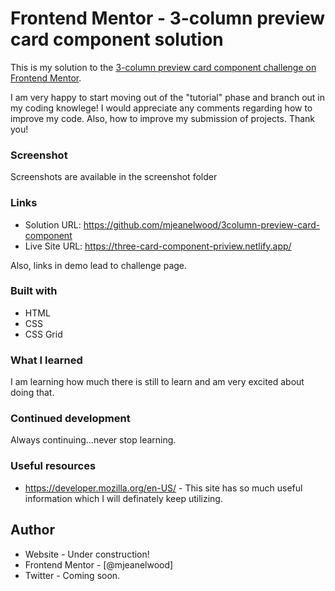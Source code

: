# Frontend Mentor - 3-column preview card component solution

This is my solution to the [3-column preview card component challenge on Frontend Mentor](https://www.frontendmentor.io/challenges/3column-preview-card-component-pH92eAR2-).

I am very happy to start moving out of the "tutorial" phase and branch out in my coding knowlege! I would appreciate any comments regarding how to improve my code. Also, how to improve my submission of projects. Thank you!

### Screenshot

Screenshots are available in the screenshot folder

### Links

- Solution URL: https://github.com/mjeanelwood/3column-preview-card-component
- Live Site URL: https://three-card-component-priview.netlify.app/

Also, links in demo lead to challenge page.

### Built with

- HTML
- CSS
- CSS Grid

### What I learned

I am learning how much there is still to learn and am very excited about doing that.

### Continued development

Always continuing...never stop learning.

### Useful resources

- https://developer.mozilla.org/en-US/ - This site has so much useful information which I will definately keep utilizing.

## Author

- Website - Under construction!
- Frontend Mentor - [@mjeanelwood]
- Twitter - Coming soon.
